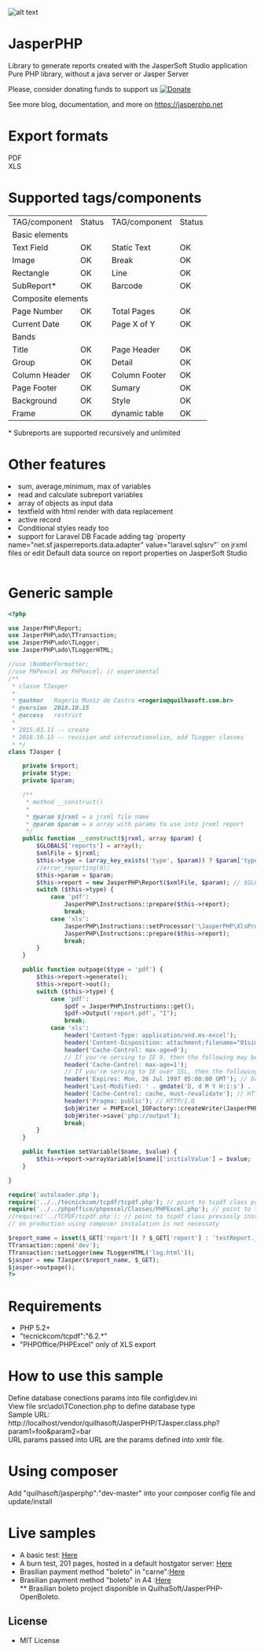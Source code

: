 ![alt text](https://jasperphp.net/wp-content/uploads/2020/01/cropped-ms-icon-150x150-2.png) 

# JasperPHP
Library to generate reports created with the JasperSoft Studio application<br>
Pure PHP library, without a java server or Jasper Server

Please, consider donating funds to support us
[![Donate](https://img.shields.io/badge/Donate-PayPal-green.svg)](https://www.paypal.com/cgi-bin/webscr?cmd=_s-xclick&hosted_button_id=EE7CD4UZEL3A4&source=url)

See more blog, documentation, and more on https://jasperphp.net 

# Export formats
 PDF <br>
 XLS

# Supported tags/components
<table>
    <tr>
        <td>TAG/component</td>
        <td>Status</td>
        <td>TAG/component</td>
        <td>Status</td>
    </tr>
    <tr>
        <td colspan="4">Basic elements</td>
    </tr>
    <tr>
        <td>Text Field</td>
        <td>OK</td>
        <td>Static Text</td>
        <td>OK</td>
    </tr>
    <tr>
        <td>Image</td>
        <td>OK</td>
        <td>Break</td>
        <td>OK</td>
    </tr>
    <tr>
        <td>Rectangle</td>
        <td>OK</td>
        <td>Line</td>
        <td>OK</td>
    </tr>
    <tr>
        <td>SubReport*</td>
        <td>OK</td>
        <td>Barcode</td>
        <td>OK</td>
    </tr>
    <tr>
        <td colspan="4">Composite elements</td>
    </tr>
    <tr>
        <td>Page Number</td>
        <td>OK</td>
        <td>Total Pages</td>
        <td>OK</td>
    </tr>
    <tr>
        <td>Current Date</td>
        <td>OK</td>
        <td>Page X of Y</td>
        <td>OK</td>
    </tr>
    <tr>
        <td colspan="4">Bands</td>
    </tr>
    <tr>
        <td>Title</td>
        <td>OK</td>
        <td>Page Header</td>
        <td>OK</td>
    </tr>
    <tr>
        <td>Group</td>
        <td>OK</td>
        <td>Detail</td>
        <td>OK</td>
    </tr>
    <tr>
        <td>Column Header</td>
        <td>OK</td>
        <td>Column Footer</td>
        <td>OK</td>
    </tr>
    <tr>
        <td>Page Footer</td>
        <td>OK</td>
        <td>Sumary</td>
        <td>OK</td>
    </tr>
    <tr>
        <td>Background</td>
        <td>OK</td>
        <td>Style</td>
        <td>OK</td>
    </tr>
    <tr>
        <td>Frame</td>
        <td>OK</td>
        <td>dynamic table</td>
        <td>OK</td>
    </tr>
</table>
* Subreports are supported recursively and unlimited

# Other features
<lu>
    <li>sum, average,minimum, max of variables</li>
    <li>read and calculate subreport variables</li>
    <li>array of objects as input data</li>
    <li>textfield with html render with data replacement</li>
    <li>active record</li>
    <li>Conditional styles ready too</li>
    <li>support for Laravel DB Facade adding tag `property name="net.sf.jasperreports.data.adapter" value="laravel.sqlsrv"` on jrxml files or edit Default data source on report properties on JasperSoft Studio</li>
</lu>
<br>

# Generic sample
```php
<?php

use JasperPHP\Report;
use JasperPHP\ado\TTransaction;
use JasperPHP\ado\TLogger;
use JasperPHP\ado\TLoggerHTML;

//use \NumberFormatter;
//use PHPexcel as PHPexcel; // experimental
/**
 * classe TJasper
 *
 * @author   Rogerio Muniz de Castro <rogerio@quilhasoft.com.br>
 * @version  2018.10.15
 * @access   restrict
 * 
 * 2015.03.11 -- create
 * 2018.10.15 -- revision and internationalize, add TLogger classes
 * */
class TJasper {

    private $report;
    private $type;
    private $param;

    /**
     * method __construct()
     * 
     * @param $jrxml = a jrxml file name
     * @param $param = a array with params to use into jrxml report
     */
    public function __construct($jrxml, array $param) {
        $GLOBALS['reports'] = array();
        $xmlFile = $jrxml;
        $this->type = (array_key_exists('type', $param)) ? $param['type'] : 'pdf';
        //error_reporting(0);
        $this->param = $param;
        $this->report = new JasperPHP\Report($xmlFile, $param); // $GLOBALS['reports'][$xmlFile];
        switch ($this->type) {
            case 'pdf':
                JasperPHP\Instructions::prepare($this->report);
                break;
            case 'xls':
                JasperPHP\Instructions::setProcessor('\JasperPHP\XlsProcessor');
                JasperPHP\Instructions::prepare($this->report);
                break;
        }
    }

    public function outpage($type = 'pdf') {
        $this->report->generate();
        $this->report->out();
        switch ($this->type) {
            case 'pdf':
                $pdf = JasperPHP\Instructions::get();
                $pdf->Output('report.pdf', "I");
                break;
            case 'xls':
                header('Content-Type: application/vnd.ms-excel');
                header('Content-Disposition: attachment;filename="01simple.xls"');
                header('Cache-Control: max-age=0');
                // If you're serving to IE 9, then the following may be needed
                header('Cache-Control: max-age=1');
                // If you're serving to IE over SSL, then the following may be needed
                header('Expires: Mon, 26 Jul 1997 05:00:00 GMT'); // Date in the past
                header('Last-Modified: ' . gmdate('D, d M Y H:i:s') . ' GMT'); // always modified
                header('Cache-Control: cache, must-revalidate'); // HTTP/1.1
                header('Pragma: public'); // HTTP/1.0
                $objWriter = PHPExcel_IOFactory::createWriter(JasperPHP\Instructions::$objOutPut, 'Excel5');
                $objWriter->save('php://output');
                break;
        }
    }

    public function setVariable($name, $value) {
        $this->report->arrayVariable[$name]['initialValue'] = $value;
    }

}

require('autoloader.php');
require('../../tecnickcom/tcpdf/tcpdf.php'); // point to tcpdf class previosly instaled , (probaly in composer instalations)
require('../../phpoffice/phpexcel/Classes/PHPExcel.php'); // point to tcpdf class previosly instaled , (probaly in composer instalations)
//require('../TCPDF/tcpdf.php'); // point to tcpdf class previosly instaled , (probaly in stand alone instalations)
// on production using composer instalation is not necessaty 

$report_name = isset($_GET['report']) ? $_GET['report'] : 'testReport.jrxml';  // sql into testReport.txt report do not select any table.
TTransaction::open('dev');
TTransaction::setLogger(new TLoggerHTML('log.html'));
$jasper = new TJasper($report_name, $_GET);
$jasper->outpage();
?>

```

# Requirements
* PHP 5.2+
* "tecnickcom/tcpdf":"6.2.*"
* "PHPOffice/PHPExcel" only of XLS export

# How to use this sample
Define database conections params into file config\dev.ini<br>
View file src\ado\TConection.php to define database type<br>
Sample URL:<br>
http://localhost/vendor/quilhasoft/JasperPHP/TJasper.class.php?param1=foo&param2=bar<br>
URL params passed into URL are the params defined into xmlr file.<br>
# Using composer
Add "quilhasoft/jasperphp":"dev-master" into your composer config file and update/install

# Live samples<br>
* A basic test: <a href='http://quilhasoft.net/Jasper/vendor/quilhasoft/JasperPHP/TJasper.class.php'>Here</a><br>
* A burn test, 201 pages, hosted in a default hostgator server: <a href='http://quilhasoft.net/Jasper/vendor/quilhasoft/JasperPHP/TJasper.class.php?report=cities/region.jrxml'>Here</a><br>
* Brasilian payment method "boleto" in "carne":<a href='http://quilhasoft.net/Jasper/vendor/quilhasoft/JasperPHP-OpenBoleto/itauJasper.php'>Here</a><br>
* Brasilian payment method "boleto" in A4 :<a href='http://quilhasoft.net/Jasper/vendor/quilhasoft/JasperPHP-OpenBoleto/itauJasperA4.php'>Here</a><br>
 ** Brasilian boleto project disponible in QuilhaSoft/JasperPHP-OpenBoleto.

## License

* MIT License
